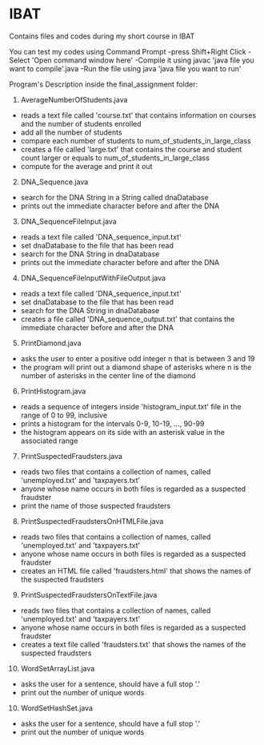 # IBAT
Contains files and codes during my short course in IBAT

You can test my codes using Command Prompt
-press Shift+Right Click
-Select 'Open command window here'
-Compile it using javac 'java file you want to compile'.java
-Run the file using java 'java file you want to run'

Program's Description inside the final_assignment folder:
1. AverageNumberOfStudents.java
  - reads a text file called 'course.txt' that contains information on courses and the number of students enrolled
  - add all the number of students
  - compare each number of students to num_of_students_in_large_class
  - creates a file called 'large.txt' that contains the course and student count larger or equals to num_of_students_in_large_class
  - compute for the average and print it out
  
2. DNA_Sequence.java
  - search for the DNA String in a String called dnaDatabase
  - prints out the immediate character before and after the DNA
  
3. DNA_SequenceFileInput.java
  - reads a text file called 'DNA_sequence_input.txt'
  - set dnaDatabase to the file that has been read
  - search for the DNA String in dnaDatabase
  - prints out the immediate character before and after the DNA
  
4. DNA_SequenceFileInputWithFileOutput.java
  - reads a text file called 'DNA_sequence_input.txt'
  - set dnaDatabase to the file that has been read
  - search for the DNA String in dnaDatabase
  - creates a file called 'DNA_sequence_output.txt' that contains the immediate character before and after the DNA
  
5. PrintDiamond.java
  - asks the user to enter a positive odd integer n that is between 3 and 19
  - the program will print out a diamond shape of asterisks where n is the number of asterisks in the center line of the diamond
  
6. PrintHistogram.java
  - reads a sequence of integers inside 'histogram_input.txt' file in the range of 0 to 99, inclusive
  - prints a histogram for the intervals 0-9, 10-19, ..., 90-99
  - the histogram appears on its side with an asterisk value in the associated range
  
7. PrintSuspectedFraudsters.java
  - reads two files that contains a collection of names, called 'unemployed.txt' and 'taxpayers.txt'
  - anyone whose name occurs in both files is regarded as a suspected fraudster
  - print the name of those suspected fraudsters
  
8. PrintSuspectedFraudstersOnHTMLFile.java
  - reads two files that contains a collection of names, called 'unemployed.txt' and 'taxpayers.txt'
  - anyone whose name occurs in both files is regarded as a suspected fraudster
  - creates an HTML file called 'fraudsters.html' that shows the names of the suspected fraudsters
  
9. PrintSuspectedFraudstersOnTextFile.java
  - reads two files that contains a collection of names, called 'unemployed.txt' and 'taxpayers.txt'
  - anyone whose name occurs in both files is regarded as a suspected fraudster
  - creates a text file called 'fraudsters.txt' that shows the names of the suspected fraudsters
  
10. WordSetArrayList.java
  - asks the user for a sentence, should have a full stop '.'
  - print out the number of unique words

10. WordSetHashSet.java
  - asks the user for a sentence, should have a full stop '.'
  - print out the number of unique words
